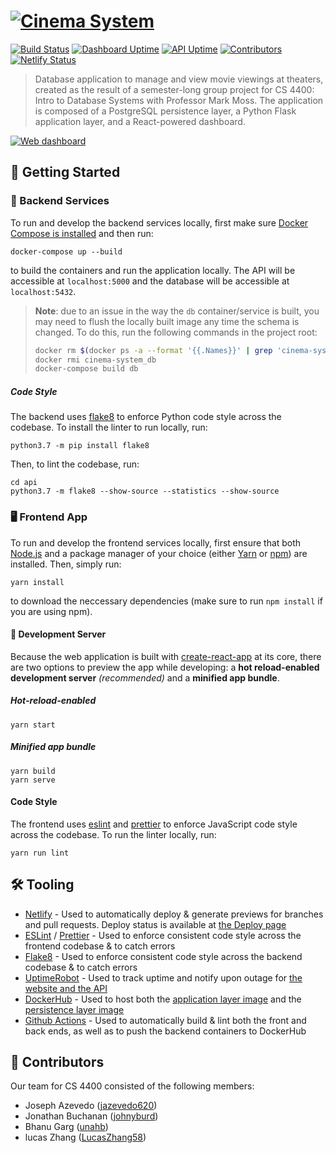 # [![Cinema System](https://i.imgur.com/msjskh5.png)](https://cinema-system.ga/)

[![Build Status](https://github.com/jazevedo6/cinema-system/workflows/Build%20%26%20Test/badge.svg)](https://github.com/jazevedo6/cinema-system/actions) [![Dashboard Uptime](https://img.shields.io/uptimerobot/ratio/7/m783881574-627e76b97013eabd49501e1d.svg?label=dashboard%20uptime)](https://status.cinema-system.ga/) [![API Uptime](https://img.shields.io/uptimerobot/ratio/7/m783881568-314a6d43a6abb50ec5c7a67f.svg?label=api%20uptime)](https://status.cinema-system.ga/) [![Contributors](https://img.shields.io/github/contributors/jazevedo620/cinema-system.svg)](https://github.com/jazevedo620/cinema-system/graphs/contributors) [![Netlify Status](https://api.netlify.com/api/v1/badges/4b9228bb-9ea1-41bd-80b5-b1fad3e8ab94/deploy-status)](https://app.netlify.com/sites/cinema-system/deploys)

> Database application to manage and view movie viewings at theaters, created as the result of a semester-long group project for CS 4400: Intro to Database Systems with Professor Mark Moss. The application is composed of a PostgreSQL persistence layer, a Python Flask application layer, and a React-powered dashboard.

[![Web dashboard](https://i.imgur.com/Uv6G4C3.png)](https://cinema-system.ga/app)
## 🚀 Getting Started

### 🐍 Backend Services

To run and develop the backend services locally, first make sure [Docker Compose is installed](https://docs.docker.com/compose/install/) and then run:

```
docker-compose up --build
```

to build the containers and run the application locally. The API will be accessible at `localhost:5000` and the database will be accessible at `localhost:5432`.

> **Note**: due to an issue in the way the `db` container/service is built, you may need to flush the locally built image any time the schema is changed. To do this, run the following commands in the project root:
> ```bash
> docker rm $(docker ps -a --format '{{.Names}}' | grep 'cinema-system')
> docker rmi cinema-system_db
> docker-compose build db
> ```

##### Code Style

The backend uses [flake8](http://flake8.pycqa.org/) to enforce Python code style across the codebase. To install the linter to run locally, run:

```console
python3.7 -m pip install flake8
```

Then, to lint the codebase, run:

```console
cd api
python3.7 -m flake8 --show-source --statistics --show-source
```

### 🖥 Frontend App

To run and develop the frontend services locally, first ensure that both [Node.js](https://nodejs.org/en/download/) and a package manager of your choice (either [Yarn](https://yarnpkg.com/lang/en/) or [npm](https://www.npmjs.com/get-npm)) are installed. Then, simply run:

```
yarn install
```

to download the neccessary dependencies (make sure to run `npm install` if you are using npm).

#### 📡 Development Server

Because the web application is built with [create-react-app](https://create-react-app.dev/) at its core, there are two options to preview the app while developing: a **hot reload-enabled development server** *(recommended)* and a **minified app bundle**.

##### Hot-reload-enabled

```console
yarn start
```

##### Minified app bundle

```console
yarn build
yarn serve
```

#### Code Style

The frontend uses [eslint](https://eslint.org/) and [prettier](https://prettier.io/) to enforce JavaScript code style across the codebase. To run the linter locally, run:

```console
yarn run lint
```

## 🛠 Tooling

- [Netlify](https://www.netlify.com/) - Used to automatically deploy & generate previews for branches and pull requests. Deploy status is available at [the Deploy page](https://app.netlify.com/sites/cinema-system/deploys)
- [ESLint](https://eslint.org/) / [Prettier](https://prettier.io/) - Used to enforce consistent code style across the frontend codebase & to catch errors
- [Flake8](http://flake8.pycqa.org/) - Used to enforce consistent code style across the backend codebase & to catch errors
- [UptimeRobot](https://uptimerobot.com/) - Used to track uptime and notify upon outage for [the website and the API](https://status.cinema-system.ga/)
- [DockerHub](https://hub.docker.com/) - Used to host both the [application layer image](https://hub.docker.com/repository/docker/jazevedo6/cinema-system-api) and the [persistence layer image](https://hub.docker.com/repository/docker/jazevedo6/cinema-system-db)
- [Github Actions](https://github.com/jazevedo6/cinema-system/actions) - Used to automatically build & lint both the front and back ends, as well as to push the backend containers to DockerHub

## 👥 Contributors

Our team for CS 4400 consisted of the following members:

- Joseph Azevedo ([jazevedo620](https://github.com/jazevedo620))
- Jonathan Buchanan ([johnyburd](https://github.com/johnyburd))
- Bhanu Garg ([unahb](https://github.com/unahb))
- lucas Zhang ([LucasZhang58](https://github.com/LucasZhang58))
  